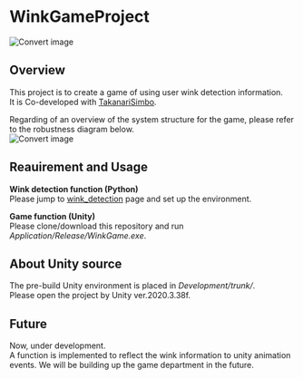 # WinkGameProject
![Convert image](ReadMeImg/App_ima.png "App_image")

## Overview  
This project is to create a game of using user wink detection information.  
It is Co-developed with [TakanariSimbo][].  

Regarding of an overview of the system structure for the game, please refer to the robustness diagram below.  
![Convert image](ReadMeImg/system.png "system")

## Reauirement and Usage  

**Wink detection function (Python)**  
Please jump to [wink_detection] page and set up the environment.

**Game function (Unity)**  
Please clone/download this repository and run _Application/Release/WinkGame.exe_. 

## About Unity source  
The pre-build Unity environment is placed in _Development/trunk/_.  
Please open the project by Unity ver.2020.3.38f.  


## Future  
Now, under development.  
A function is implemented to reflect the wink information to unity animation events. 
We will be building up the game department in the future.


[TakanariSimbo]: https://github.com/TakanariShimbo "TakanariSimbo"
[wink_detection]: https://github.com/TakanariShimbo/wink_detection "wink_detection"
